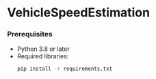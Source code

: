 # VehicleSpeedEstimation
 
### Prerequisites
- Python 3.8 or later
- Required libraries:
  ```bash
  pip install -r requirements.txt
